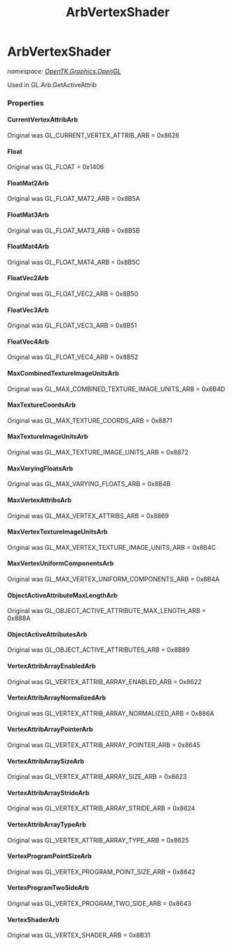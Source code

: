 ﻿---
title: ArbVertexShader
---

# ArbVertexShader
_namespace: [OpenTK.Graphics.OpenGL](N-OpenTK.Graphics.OpenGL.html)_

Used in GL.Arb.GetActiveAttrib



### Properties

#### CurrentVertexAttribArb
Original was GL_CURRENT_VERTEX_ATTRIB_ARB = 0x8626
#### Float
Original was GL_FLOAT = 0x1406
#### FloatMat2Arb
Original was GL_FLOAT_MAT2_ARB = 0x8B5A
#### FloatMat3Arb
Original was GL_FLOAT_MAT3_ARB = 0x8B5B
#### FloatMat4Arb
Original was GL_FLOAT_MAT4_ARB = 0x8B5C
#### FloatVec2Arb
Original was GL_FLOAT_VEC2_ARB = 0x8B50
#### FloatVec3Arb
Original was GL_FLOAT_VEC3_ARB = 0x8B51
#### FloatVec4Arb
Original was GL_FLOAT_VEC4_ARB = 0x8B52
#### MaxCombinedTextureImageUnitsArb
Original was GL_MAX_COMBINED_TEXTURE_IMAGE_UNITS_ARB = 0x8B4D
#### MaxTextureCoordsArb
Original was GL_MAX_TEXTURE_COORDS_ARB = 0x8871
#### MaxTextureImageUnitsArb
Original was GL_MAX_TEXTURE_IMAGE_UNITS_ARB = 0x8872
#### MaxVaryingFloatsArb
Original was GL_MAX_VARYING_FLOATS_ARB = 0x8B4B
#### MaxVertexAttribsArb
Original was GL_MAX_VERTEX_ATTRIBS_ARB = 0x8869
#### MaxVertexTextureImageUnitsArb
Original was GL_MAX_VERTEX_TEXTURE_IMAGE_UNITS_ARB = 0x8B4C
#### MaxVertexUniformComponentsArb
Original was GL_MAX_VERTEX_UNIFORM_COMPONENTS_ARB = 0x8B4A
#### ObjectActiveAttributeMaxLengthArb
Original was GL_OBJECT_ACTIVE_ATTRIBUTE_MAX_LENGTH_ARB = 0x8B8A
#### ObjectActiveAttributesArb
Original was GL_OBJECT_ACTIVE_ATTRIBUTES_ARB = 0x8B89
#### VertexAttribArrayEnabledArb
Original was GL_VERTEX_ATTRIB_ARRAY_ENABLED_ARB = 0x8622
#### VertexAttribArrayNormalizedArb
Original was GL_VERTEX_ATTRIB_ARRAY_NORMALIZED_ARB = 0x886A
#### VertexAttribArrayPointerArb
Original was GL_VERTEX_ATTRIB_ARRAY_POINTER_ARB = 0x8645
#### VertexAttribArraySizeArb
Original was GL_VERTEX_ATTRIB_ARRAY_SIZE_ARB = 0x8623
#### VertexAttribArrayStrideArb
Original was GL_VERTEX_ATTRIB_ARRAY_STRIDE_ARB = 0x8624
#### VertexAttribArrayTypeArb
Original was GL_VERTEX_ATTRIB_ARRAY_TYPE_ARB = 0x8625
#### VertexProgramPointSizeArb
Original was GL_VERTEX_PROGRAM_POINT_SIZE_ARB = 0x8642
#### VertexProgramTwoSideArb
Original was GL_VERTEX_PROGRAM_TWO_SIDE_ARB = 0x8643
#### VertexShaderArb
Original was GL_VERTEX_SHADER_ARB = 0x8B31


